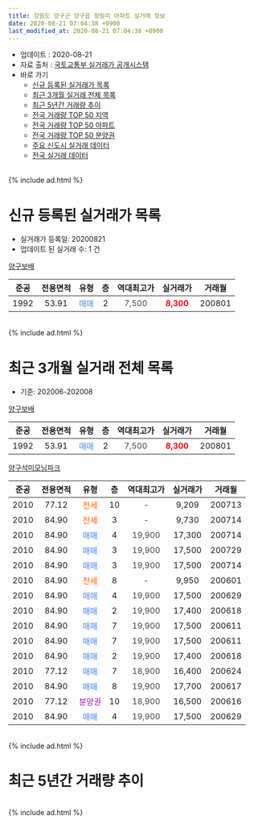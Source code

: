 ```yaml
---
title: 강원도 양구군 양구읍 정림리 아파트 실거래 정보
date: 2020-08-21 07:04:38 +0900
last_modified_at: 2020-08-21 07:04:38 +0900
---
```


* 업데이트 : 2020-08-21
* 자료 출처 : [국토교통부 실거래가 공개시스템](http://rt.molit.go.kr)
* 바로 가기
    * [신규 등록된 실거래가 목록](#신규-등록된-실거래가-목록)
    * [최근 3개월 실거래 전체 목록](#최근-3개월-실거래-전체-목록)
    * [최근 5년간 거래량 추이](#최근-5년간-거래량-추이)
    * [전국 거래량 TOP 50 지역](https://inasie.github.io/apt-trade-info/최근-3개월-전국에서-가장-거래가-많이-발생한-지역)
    * [전국 거래량 TOP 50 아파트](https://inasie.github.io/apt-trade-info/최근-3개월-전국에서-가장-거래가-많이-발생한-아파트)
    * [전국 거래량 TOP 50 분양권](https://inasie.github.io/apt-trade-info/최근-3개월-전국에서-가장-거래가-많이-발생한-분양권)
    * [주요 신도시 실거래 데이터](https://inasie.github.io/apt-trade-info/주요-신도시)
    * [전국 실거래 데이터](https://inasie.github.io/apt-trade-info/전국)
<br>
{% include ad.html %}
<br>

# 신규 등록된 실거래가 목록
* 실거래가 등록일: 20200821
* 업데이트 된 실거래 수: 1 건


[양구보배](https://search.naver.com/search.naver?query=%EA%B0%95%EC%9B%90%EB%8F%84+%EC%96%91%EA%B5%AC%EA%B5%B0+%EC%96%91%EA%B5%AC%EC%9D%8D+%EC%A0%95%EB%A6%BC%EB%A6%AC+%EC%96%91%EA%B5%AC%EB%B3%B4%EB%B0%B0)

|준공|전용면적|유형|층|역대최고가|실거래가|거래월|
|:---:|:---:|:---:|:---:|:---:|:---:|:---:|
|1992|53.91|<span style="color:#4285f3">매매</span>|2|<span style="color:#444444">7,500</span>|<b><span style="color:#ff0000">8,300</span></b>|200801|


<br>
{% include ad.html %}
<br>

# 최근 3개월 실거래 전체 목록
* 기준: 202006-202008


[양구보배](https://search.naver.com/search.naver?query=%EA%B0%95%EC%9B%90%EB%8F%84+%EC%96%91%EA%B5%AC%EA%B5%B0+%EC%96%91%EA%B5%AC%EC%9D%8D+%EC%A0%95%EB%A6%BC%EB%A6%AC+%EC%96%91%EA%B5%AC%EB%B3%B4%EB%B0%B0)

|준공|전용면적|유형|층|역대최고가|실거래가|거래월|
|:---:|:---:|:---:|:---:|:---:|:---:|:---:|
|1992|53.91|<span style="color:#4285f3">매매</span>|2|<span style="color:#444444">7,500</span>|<b><span style="color:#ff0000">8,300</span></b>|200801|

[양구석미모닝파크](https://search.naver.com/search.naver?query=%EA%B0%95%EC%9B%90%EB%8F%84+%EC%96%91%EA%B5%AC%EA%B5%B0+%EC%96%91%EA%B5%AC%EC%9D%8D+%EC%A0%95%EB%A6%BC%EB%A6%AC+%EC%96%91%EA%B5%AC%EC%84%9D%EB%AF%B8%EB%AA%A8%EB%8B%9D%ED%8C%8C%ED%81%AC)

|준공|전용면적|유형|층|역대최고가|실거래가|거래월|
|:---:|:---:|:---:|:---:|:---:|:---:|:---:|
|2010|77.12|<span style="color:#ff5a00">전세</span>|10|<span style="color:#444444">-</span>|9,209|200713|
|2010|84.90|<span style="color:#ff5a00">전세</span>|3|<span style="color:#444444">-</span>|9,730|200714|
|2010|84.90|<span style="color:#4285f3">매매</span>|4|<span style="color:#444444">19,900</span>|17,300|200714|
|2010|84.90|<span style="color:#4285f3">매매</span>|3|<span style="color:#444444">19,900</span>|17,500|200729|
|2010|84.90|<span style="color:#4285f3">매매</span>|3|<span style="color:#444444">19,900</span>|17,500|200714|
|2010|84.90|<span style="color:#ff5a00">전세</span>|8|<span style="color:#444444">-</span>|9,950|200601|
|2010|84.90|<span style="color:#4285f3">매매</span>|4|<span style="color:#444444">19,900</span>|17,500|200629|
|2010|84.90|<span style="color:#4285f3">매매</span>|2|<span style="color:#444444">19,900</span>|17,400|200618|
|2010|84.90|<span style="color:#4285f3">매매</span>|7|<span style="color:#444444">19,900</span>|17,500|200611|
|2010|84.90|<span style="color:#4285f3">매매</span>|7|<span style="color:#444444">19,900</span>|17,500|200611|
|2010|84.90|<span style="color:#4285f3">매매</span>|2|<span style="color:#444444">19,900</span>|17,400|200618|
|2010|77.12|<span style="color:#4285f3">매매</span>|7|<span style="color:#444444">18,900</span>|16,400|200624|
|2010|84.90|<span style="color:#4285f3">매매</span>|8|<span style="color:#444444">19,900</span>|17,700|200617|
|2010|77.12|<span style="color:#9C11A5">분양권</span>|10|<span style="color:#444444">18,900</span>|16,500|200616|
|2010|84.90|<span style="color:#4285f3">매매</span>|4|<span style="color:#444444">19,900</span>|17,500|200629|


<br>
{% include ad.html %}
<br>

# 최근 5년간 거래량 추이


<div style="width:100%;">
    <canvas id="deal_progress" height="200"></canvas>
</div>

<script>
new Chart(document.getElementById("deal_progress"), {
    type: 'line',
    data: {
        labels: ['201508','201509','201510','201511','201512','201601','201602','201603','201604','201605','201606','201607','201608','201609','201610','201611','201612','201701','201702','201703','201704','201705','201706','201707','201708','201709','201710','201711','201712','201801','201802','201803','201804','201805','201806','201807','201808','201809','201810','201811','201812','201901','201902','201903','201904','201905','201906','201907','201908','201909','201910','201911','201912','202001','202002','202003','202004','202005','202006','202007','202008'],
        datasets: [{
            label: '매매',
            pointRadius: 1,
            data: [1, 2, 1, 32, 1, 0, 0, 0, 0, 0, 1, 0, 0, 0, 1, 1, 17, 1, 0, 0, 1, 1, 0, 0, 0, 1, 1, 1, 11, 1, 1, 1, 1, 0, 29, 0, 1, 3, 0, 1, 1, 0, 0, 1, 2, 2, 1, 0, 0, 10, 1, 0, 26, 1, 0, 1, 1, 0, 9, 3, 1],
            borderColor: "rgba(255, 201, 14, 1)",
            backgroundColor: "rgba(255, 201, 14, 0.5)",
            fill: false,
            lineTension: 0
        },{
            label: '전월세',
            pointRadius: 1,
            data: [3, 3, 2, 4, 4, 2, 8, 7, 4, 8, 5, 0, 1, 2, 3, 22, 11, 2, 6, 2, 0, 1, 1, 2, 0, 2, 0, 9, 19, 3, 0, 6, 3, 4, 3, 2, 3, 2, 27, 1, 5, 9, 2, 6, 3, 3, 3, 2, 4, 1, 7, 18, 9, 9, 9, 7, 6, 2, 1, 2, 0],
            borderColor: "rgba(0, 141, 185, 1)",
            backgroundColor: "rgba(0, 141, 185, 0.5)",
            fill: false,
            lineTension: 0
        }
        ]
    },
    options: {
        responsive: true,
        title: {
            display: false
        },
        tooltips: {
            mode: 'index',
            intersect: false
        },
        hover: {
            mode: 'nearest',
            intersect: true
        },
        scales: {
            xAxes: [{
                display: true,
                scaleLabel: {
                    display: true,
                    labelString: '년/월'
                }
            }],
            yAxes: [{
                display: true,
                ticks: {
                    suggestedMin: 0,
                },
                scaleLabel: {
                    display: true,
                    labelString: '실거래 수'
                }
            }]
        }
    }
});

</script>


<br>
{% include ad.html %}
<br>

